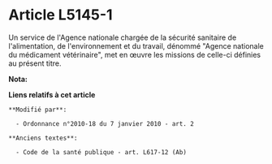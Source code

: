 # Article L5145-1

Un service de l'Agence nationale chargée de la sécurité sanitaire de l'alimentation, de l'environnement et du travail,
dénommé "Agence nationale du médicament vétérinaire", met en œuvre les missions de celle-ci définies au présent titre.

**Nota:**



**Liens relatifs à cet article**

	**Modifié par**:

	  - Ordonnance n°2010-18 du 7 janvier 2010 - art. 2

	**Anciens textes**:

	  - Code de la santé publique - art. L617-12 (Ab)
